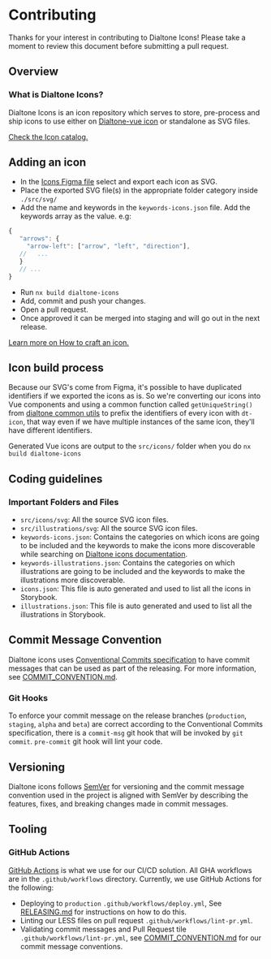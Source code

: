 # Contributing

Thanks for your interest in contributing to Dialtone Icons! Please take a moment to review this document before submitting a pull request.

## Overview

### What is Dialtone Icons?

Dialtone Icons is an icon repository which serves to store, pre-process and ship icons
to use either on [Dialtone-vue icon]
or standalone as SVG files.

[Check the Icon catalog.](https://dialtone.dialpad.com/design/icons/)

## Adding an icon

- In the [Icons Figma file] select and export each icon as SVG.
- Place the exported SVG file(s) in the appropriate folder category inside `./src/svg/`
- Add the name and keywords in the `keywords-icons.json` file. Add the keywords array as the value. e.g:

```js
{
   "arrows": {
     "arrow-left": ["arrow", "left", "direction"],
   //   ...
   }
   // ...
}
```

- Run `nx build dialtone-icons`
- Add, commit and push your changes.
- Open a pull request.
- Once approved it can be merged into staging and will go out in the next release.

[Learn more on How to craft an icon.](https://dialtone.dialpad.com/design/icons/#crafting-an-icon)

## Icon build process

Because our SVG's come from Figma, it's possible to have duplicated identifiers if we exported the icons as is.
So we're converting our icons into Vue components and using a common function called `getUniqueString()` from [dialtone common utils](../../../common/utils.js)
to prefix the identifiers of every icon with `dt-icon`, that way even if we have multiple instances of the same icon, they'll have different identifiers.

Generated Vue icons are output to the `src/icons/` folder when you do `nx build dialtone-icons`

## Coding guidelines

### Important Folders and Files

- `src/icons/svg`: All the source SVG icon files.
- `src/illustrations/svg`: All the source SVG icon files.
- `keywords-icons.json`: Contains the categories on which icons are going to be included and the keywords to make the icons more discoverable while searching on [Dialtone icons documentation](https://dialpad.design/components/icon.html).
- `keywords-illustrations.json`: Contains the categories on which illustrations are going to be included and the keywords to make the illustrations more discoverable.
- `icons.json`: This file is auto generated and used to list all the icons in Storybook.
- `illustrations.json`: This file is auto generated and used to list all the illustrations in Storybook.

## Commit Message Convention

Dialtone icons uses [Conventional Commits specification] to have commit messages that can be used as part of the releasing. For more information, see [COMMIT_CONVENTION.md].

### Git Hooks

To enforce your commit message on the release branches (`production`, `staging`, `alpha` and `beta`) are correct according to the Conventional Commits specification, there is a `commit-msg` git hook that will be invoked by `git commit`.
`pre-commit` git hook will lint your code.

## Versioning

Dialtone icons follows [SemVer] for versioning and the commit message convention used in the project is aligned with SemVer by describing the features, fixes, and breaking changes made in commit messages.

## Tooling

### GitHub Actions

[GitHub Actions] is what we use for our CI/CD solution.
All GHA workflows are in the `.github/workflows` directory. Currently, we use GitHub Actions for the following:

- Deploying to `production` `.github/workflows/deploy.yml`, See [RELEASING.md] for instructions on how to do this.
- Linting our LESS files on pull request `.github/workflows/lint-pr.yml`.
- Validating commit messages and Pull Request tile `.github/workflows/lint-pr.yml`, see [COMMIT_CONVENTION.md] for our commit message conventions.

[RELEASING.md]: RELEASING.md
[COMMIT_CONVENTION.md]: /.github/COMMIT_CONVENTION.md
[GitHub Actions]: https://docs.github.com/en/actions
[SemVer]: https://semver.org/
[Conventional Commits specification]: https://www.conventionalcommits.org/en/v1.0.0/
[Dialtone-vue icon]: https://vue.dialpad.design/?path=/story/components-icon--default
[Icons Figma file]: https://www.figma.com/file/zz40wi0uW9MvaJ5RuhcRZR/DT9-Icon-Library?type=design&node-id=10023-2864&mode=design&t=MvRnRubYryeiG1az-0

